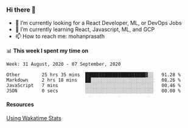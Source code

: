 ### Hi there 👋

- 🔭 I’m currently looking for a React Developer, ML, or DevOps Jobs
- 🌱 I’m currently learning React, Javascript, ML, and GCP
- 📫 How to reach me: mohanprasath

📊 **This week I spent my time on**
<!--START_SECTION:waka-->
```text
Week: 31 August, 2020 - 07 September, 2020

Other        25 hrs 35 mins  ██████████████████████▓░░   91.28 % 
Markdown     2 hrs 18 mins   ██░░░░░░░░░░░░░░░░░░░░░░░   08.26 % 
JavaScript   7 mins          ░░░░░░░░░░░░░░░░░░░░░░░░░   00.46 % 
JSON         0 secs          ░░░░░░░░░░░░░░░░░░░░░░░░░   00.00 % 
```
<!--END_SECTION:waka-->

#### Resources
[Using Wakatime Stats](https://github.com/marketplace/actions/waka-readme)
